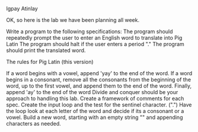 Igpay Atinlay

OK, so here is the lab we have been planning all week.

Write a program to the following specifications:
The program should repeatedly prompt the user to enter an English word to translate into Pig Latin
The program should halt if the user enters a period "."
The program should print the translated word.

The rules for Pig Latin (this version)

If a word begins with a vowel, append 'yay' to the end of the word.
If a word begins in a consonant, remove all the consonants from the beginning of the word, up to the first vowel, and append them to the end of the word. Finally, append 'ay' to the end of the word
Divide and conquer should be your approach to handling this lab. 
Create a framework of comments for each spec. 
Create the input loop and the test for the sentinel character. (".")
Have the loop look at each letter of the word and decide if its a consonant or a vowel.
Build a new word, starting with an empty string "" and appending characters as needed.

